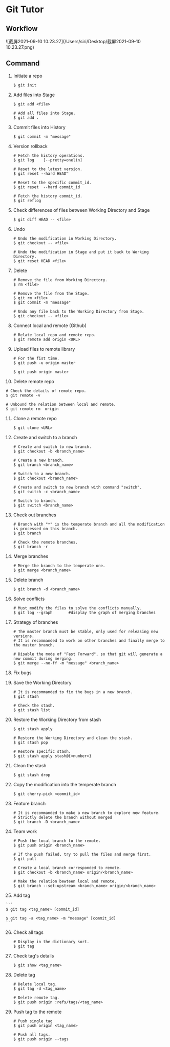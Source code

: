 # Git Tutor

## Workflow

![截屏2021-09-10 10.23.27](/Users/siri/Desktop/截屏2021-09-10 10.23.27.png)

## Command

1. Initiate a repo

   ```
   $ git init
   ```

2. Add files into Stage

   ```
   $ git add <file>
   
   # Add all files into Stage.
   $ git add .					
   ```

3. Commit files into History

   ```
   $ git commit -m "message"
   ```

4. Version rollback

   ```
   # Fetch the history operations.
   $ git log	[--pretty=onelin]
   
   # Reset to the latest version.
   $ git reset --hard HEAD^
   
   # Reset to the specific commit_id.
   $ git reset	--hard commit_id
   
   # Fetch the history commit_id.
   $ git reflog
   ```

5. Check differences of files between Working Directory and Stage

   ```
   $ git diff HEAD -- <file>
   ```

6. Undo

   ```
   # Undo the modification in Working Directory.
   $ git checkout -- <file>
   
   # Undo the modification in Stage and put it back to Working Directory.
   $ git reset HEAD <file> 
   ```

7. Delete

   ```
   # Remove the file from Working Directory.
   $ rm <file>	
   
   # Remove the file from the Stage.
   $ git rm <file>
   $ git commit -m "message"
   
   # Undo any file back to the Working Directory from Stage.
   $ git checkout -- <file> 
   ```

8. Connect local and remote (Github)

   ```
   # Relate local repo and remote repo.
   $ git remote add origin <URL>
   ```

9. Upload files to remote library

   ```
   # For the fist time.
   $ git push -u origin master
   
   $ git push origin master
   ```

10. Delete remote repo

   ```
   # Check the details of remote repo.
   $ git remote -v	
   
   # Unbound the relation between local and remote.
   $ git remote rm	origin	
   ```

11. Clone a remote repo

    ```
    $ git clone <URL>
    ```

12. Create and switch to a branch

    ```
    # Create and switch to new branch.
    $ git checkout -b <branch_name>	
    
    # Create a new branch.
    $ git branch <branch_name>
    
    # Switch to a new branch.
    $ git checkout <branch_name>	
    
    # Create and switch to new branch with command "switch".
    $ git switch -c <branch_name>	
    
    # Switch to branch.
    $ git switch <branch_name>		
    ```

13. Check out branches

    ```
    # Branch with "*" is the temperate branch and all the modification is processed on this branch.
    $ git branch 		
    
    # Check the remote branches.
    $ git branch -r		
    ```

14. Merge branches

    ```
    # Merge the branch to the temperate one.
    $ git merge <branch_name>		 	
    ```

15. Delete branch

    ```
    $ git branch -d <branch_name>
    ```

16. Solve conflicts

    ```
    # Must modify the files to solve the conflicts manually.
    $ git log --graph		#display the graph of merging branches
    ```

17. Strategy of branches

    ```
    # The master branch must be stable, only used for releasing new versions.
    # It is recommanded to work on other branches and finally merge to the master branch.
    
    # Disable the mode of "Fast Forward", so that git will generate a new commit during merging.
    $ git merge --no-ff -m "message" <branch_name>		
    ```

18. Fix bugs

19. Save the Working Directory

    ```
    # It is recommanded to fix the bugs in a new branch.
    $ git stash
    
    # Check the stash.
    $ git stash list 	
    ```

20. Restore the Working Directory from stash

    ```
    $ git stash apply
    
    # Restore the Working Directory and clean the stash.
    $ git stash pop 	
    
    # Restore specific stash.
    $ git stash apply stash@{<number>} 
    ```

21. Clean the stash

    ```
    $ git stash drop
    ```

22. Copy the modification into the temperate branch

    ```
    $ git cherry-pick <commit_id>
    ```

23. Feature branch

    ```
    # It is recommanded to make a new branch to explore new feature.
    # Strictly delete the branch without merged
    $ git branch -D <branch_name>	
    ```

24. Team work

    ```bran
    # Push the local branch to the remote.
    $ git push origin <branch_name> 
    
    # If the push failed, try to pull the files and merge first.
    $ git pull						
    
    # Create a local branch corresponded to remote.
    $ git checkout -b <branch_name> origin/<branch_name> 
    
    # Make the relation bewteen local and remote.
    $ git branch --set-upstream <branch_name> origin/<branch_name>	
    ```

25.  Add tag

    ```
    $ git tag <tag_name> [commit_id]
    
    $ git tag -a <tag_name> -m "message" [commit_id]
    ```

26. Check all tags

    ```
    # Display in the dictionary sort.
    $ git tag	
    ```

27. Check tag's details

    ```
    $ git show <tag_name>
    ```

28. Delete tag

    ```
    # Delete local tag.
    $ git tag -d <tag_name>			
    
    # Delete remote tag.
    $ git push origin :refs/tags/<tag_name>	
    ```

29. Push tag to the remote

    ```
    # Push single tag
    $ git push origin <tag_name>
    
    # Push all tags.
    $ git push origin --tags		
    ```

    

